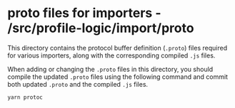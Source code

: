 # proto files for importers  - /src/profile-logic/import/proto

This directory contains the protocol buffer definition (`.proto`) files required for various importers, along with the corresponding compiled `.js` files.

When adding or changing the `.proto` files in this directory, you should compile the updated `.proto` files using the following command and commit both updated `.proto` and the compiled `.js` files.

```bash
yarn protoc
```
